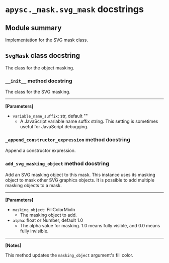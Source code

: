 # `apysc._mask.svg_mask` docstrings

## Module summary

Implementation for the SVG mask class.

## `SvgMask` class docstring

The class for the object masking.

### `__init__` method docstring

The class for the SVG masking.<hr>

**[Parameters]**

- `variable_name_suffix`: str, default ""
  - A JavaScript variable name suffix string. This setting is sometimes useful for JavaScript debugging.

### `_append_constructor_expression` method docstring

Append a constructor expression.

### `add_svg_masking_object` method docstring

Add an SVG masking object to this mask. This instance uses its masking object to mask other SVG graphics objects. It is possible to add multiple masking objects to a mask.<hr>

**[Parameters]**

- `masking_object`: FillColorMixIn
  - The masking object to add.
- `alpha`: float or Number, default 1.0
  - The alpha value for masking. 1.0 means fully visible, and 0.0 means fully invisible.

<hr>

**[Notes]**

This method updates the `masking_object` argument's fill color.